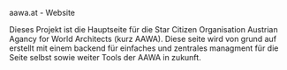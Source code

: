 aawa.at - Website

Dieses Projekt ist die Hauptseite für die Star Citizen Organisation Austrian Agancy for World Architects (kurz AAWA). Diese seite wird von grund auf erstellt mit einem backend für einfaches und zentrales managment für die Seite selbst sowie weiter Tools der AAWA in zukunft.
